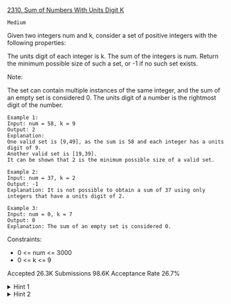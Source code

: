 [2310. Sum of Numbers With Units Digit K](https://leetcode.com/problems/sum-of-numbers-with-units-digit-k/)

`Medium`

Given two integers num and k, consider a set of positive integers with the following properties:

The units digit of each integer is k.
The sum of the integers is num.
Return the minimum possible size of such a set, or -1 if no such set exists.

Note:

The set can contain multiple instances of the same integer, and the sum of an empty set is considered 0.
The units digit of a number is the rightmost digit of the number.
 
```
Example 1:
Input: num = 58, k = 9
Output: 2
Explanation:
One valid set is [9,49], as the sum is 58 and each integer has a units digit of 9.
Another valid set is [19,39].
It can be shown that 2 is the minimum possible size of a valid set.

Example 2:
Input: num = 37, k = 2
Output: -1
Explanation: It is not possible to obtain a sum of 37 using only integers that have a units digit of 2.

Example 3:
Input: num = 0, k = 7
Output: 0
Explanation: The sum of an empty set is considered 0.
``` 

Constraints:

- 0 <= num <= 3000
- 0 <= k <= 9

Accepted
26.3K
Submissions
98.6K
Acceptance Rate
26.7%

<details>
<summary>Hint 1</summary>

Try solving this recursively.

</details>
<details>
<summary>Hint 2</summary>

Create a method that takes an integer x as a parameter. This method returns the minimum possible size of a set where each number has units digit k and the sum of the numbers in the set is x.

</details>